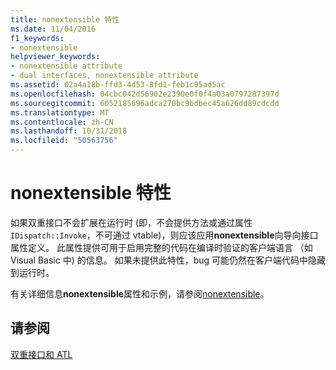 ```yaml
---
title: nonextensible 特性
ms.date: 11/04/2016
f1_keywords:
- nonextensible
helpviewer_keywords:
- nonextensible attribute
- dual interfaces, nonextensible attribute
ms.assetid: 02a4a18b-ffd3-4d53-8fd1-feb1c05ad5ac
ms.openlocfilehash: 04cbc042d56902e2390e0f0f4a03a0797287397d
ms.sourcegitcommit: 6052185696adca270bc9bdbec45a626dd89cdcdd
ms.translationtype: MT
ms.contentlocale: zh-CN
ms.lasthandoff: 10/31/2018
ms.locfileid: "50563756"
---
```

# <a name="nonextensible-attribute"></a>nonextensible 特性

如果双重接口不会扩展在运行时 (即，不会提供方法或通过属性`IDispatch::Invoke`，不可通过 vtable)，则应该应用**nonextensible**向导向接口属性定义。 此属性提供可用于启用完整的代码在编译时验证的客户端语言 （如 Visual Basic 中) 的信息。 如果未提供此特性，bug 可能仍然在客户端代码中隐藏到运行时。

有关详细信息**nonextensible**属性和示例，请参阅[nonextensible](../windows/nonextensible.md)。

## <a name="see-also"></a>请参阅

[双重接口和 ATL](../atl/dual-interfaces-and-atl.md)

